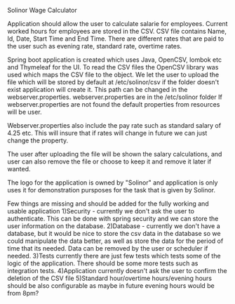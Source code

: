 Solinor Wage Calculator

Application should allow the user to calculate salarie for employees.
Current worked hours for employees are stored in the CSV. 
CSV file contains Name, Id, Date, Start Time and End Time.
There are different rates that are paid to the user such as evening rate, standard rate, overtime rates.

Spring boot application is created which uses Java, OpenCSV, lombok etc and Thymeleaf for the UI.
To read the CSV files the OpenCSV library was used which maps the CSV file to the object.
We let the user to upload the file which will be stored by default at /etc/solinor/csv if the folder doesn't exist application will create it.
This path can be changed in the webserver.properties. 
webserver.properties are in the /etc/solinor folder If webserver.properties are not found the default properties from resources will be user. 

Webserver.properties also include the pay rate such as standard salary of 4.25 etc. This will insure that if rates will change in future we can just change the property. 

The user after uploading the file will be shown the salary calculations, and user can also remove the file or choose to keep it and remove it later if wanted.

The logo for the application is owned by "Solinor" and application is only uses it for demonstration pursposes for the task that is given by Solinor.

Few things are missing and should be added for the fully working and usable application
1)Security - currently we don't ask the user to authenticate. This can be done with spring security and we can store the user information on the database.
2)Database - currently we don't have a database, but it would be nice to store the csv data in the database so we could manipulate the data better, as well as store the data for the period of time that its needed. Data can be removed by the user or scheduler if needed.
3)Tests currently there are just few tests which tests some of the logic of the application. There should be some more tests such as integration tests.
4)Application currently doesn't ask the user to confirm the deletion of the CSV file
5)Standard hour/overtime hours/evening hours should be also configurable as maybe in future evening hours would be from 8pm?
